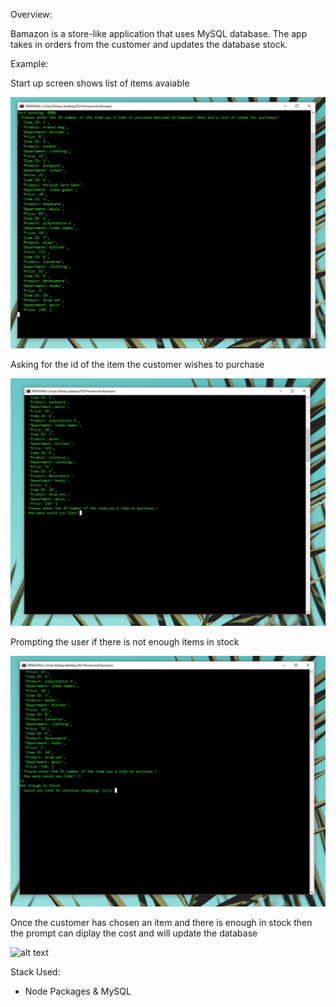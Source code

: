 Overview:

Bamazon is a store-like application that uses MySQL database. The app takes in orders from the customer and updates the database stock. 

Example:

Start up screen shows list of items avaiable 

![alt text](images/list.jpg)

Asking for the id of the item the customer wishes to purchase

![alt text](images/id_request.jpg)

Prompting the user if there is not enough items in stock

![alt text](images/not_enough.jpg)

Once the customer has chosen an item and there is enough in stock then the prompt can diplay the cost and will update the database

![alt text](images/purchse.jpg)

Stack Used:

* Node Packages & MySQL